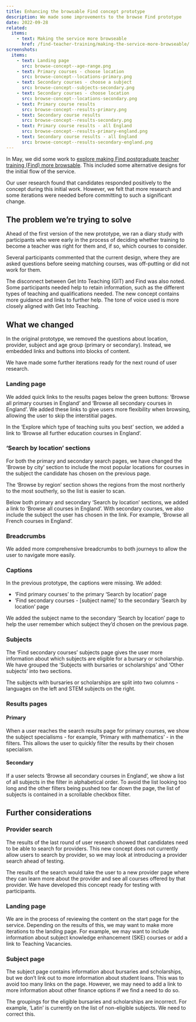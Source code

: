 ```yaml
---
title: Enhancing the browsable Find concept prototype
description: We made some improvements to the browse Find prototype
date: 2022-09-28
related:
  items:
    - text: Making the service more browseable
      href: /find-teacher-training/making-the-service-more-browseable/
screenshots:
  items:
    - text: Landing page
      src: browse-concept--age-range.png
    - text: Primary courses - choose location
      src: browse-concept--locations-primary.png
    - text: Secondary courses - choose a subject
      src: browse-concept--subjects-secondary.png
    - text: Secondary courses - choose location
      src: browse-concept--locations-secondary.png
    - text: Primary course results
      src: browse-concept--results-primary.png
    - text: Secondary course results
      src: browse-concept--results-secondary.png
    - text: Primary course results - all England
      src: browse-concept--results-primary-england.png
    - text: Secondary course results - all England
      src: browse-concept--results-secondary-england.png
---
```


In May, we did some work to [explore making Find postgraduate teacher training (Find) more browsable](/find-teacher-training/making-the-service-more-browseable/). This included some alternative designs for the initial flow of the service.

Our user research found that candidates responded positively to the concept during this initial work. However, we felt that more research and some iterations were needed before committing to such a significant change.

## The problem we’re trying to solve

Ahead of the first version of the new prototype, we ran a diary study with participants who were early in the process of deciding whether training to become a teacher was right for them and, if so, which courses to consider.

Several participants commented that the current design, where they are asked questions before seeing matching courses, was off-putting or did not work for them.

The disconnect between Get Into Teaching (GIT) and Find was also noted. Some participants needed help to retain information, such as the different types of teaching and qualifications needed. The new concept contains more guidance and links to further help. The tone of voice used is more closely aligned with Get Into Teaching.

## What we changed

In the original prototype, we removed the questions about location, provider, subject and age group (primary or secondary). Instead, we embedded links and buttons into blocks of content.

We have made some further iterations ready for the next round of user research.

### Landing page

We added quick links to the results pages below the green buttons: ‘Browse all primary courses in England’ and ‘Browse all secondary courses in England’. We added these links to give users more flexibility when browsing, allowing the user to skip the interstitial pages.

In the ‘Explore which type of teaching suits you best’ section, we added a link to ‘Browse all further education courses in England’.

### ‘Search by location’ sections

For both the primary and secondary search pages, we have changed the ‘Browse by city’ section to include the most popular locations for courses in the subject the candidate has chosen on the previous page.

The ‘Browse by region’ section shows the regions from the most northerly to the most southerly, so the list is easier to scan.

Below both primary and secondary ‘Search by location’ sections, we added a link to ‘Browse all courses in England’. With secondary courses, we also include the subject the user has chosen in the link. For example, ‘Browse all French courses in England’.

### Breadcrumbs

We added more comprehensive breadcrumbs to both journeys to allow the user to navigate more easily.

### Captions

In the previous prototype, the captions were missing. We added:

- ‘Find primary courses’ to the primary ‘Search by location’ page
- ‘Find secondary courses - [subject name]’ to the secondary ‘Search by location’ page

We added the subject name to the secondary ‘Search by location’ page to help the user remember which subject they’d chosen on the previous page.

### Subjects

The ‘Find secondary courses’ subjects page gives the user more information about which subjects are eligible for a bursary or scholarship. We have grouped the ‘Subjects with bursaries or scholarships’ and ‘Other subjects’ into two sections.

The subjects with bursaries or scholarships are split into two columns - languages on the left and STEM subjects on the right.

### Results pages

#### Primary

When a user reaches the search results page for primary courses, we show the subject specialisms - for example, ‘Primary with mathematics’ - in the filters. This allows the user to quickly filter the results by their chosen specialism.

#### Secondary

If a user selects ‘Browse all secondary courses in England’, we show a list of all subjects in the filter in alphabetical order. To avoid the list looking too long and the other filters being pushed too far down the page, the list of subjects is contained in a scrollable checkbox filter.

## Further considerations

### Provider search

The results of the last round of user research showed that candidates need to be able to search for providers. This new concept does not currently allow users to search by provider, so we may look at introducing a provider search ahead of testing.

The results of the search would take the user to a new provider page where they can learn more about the provider and see all courses offered by that provider. We have developed this concept ready for testing with participants.

### Landing page

We are in the process of reviewing the content on the start page for the service. Depending on the results of this, we may want to make more iterations to the landing page. For example, we may want to include information about subject knowledge enhancement (SKE) courses or add a link to Teaching Vacancies.

### Subject page

The subject page contains information about bursaries and scholarships, but we don’t link out to more information about student loans. This was to avoid too many links on the page. However, we may need to add a link to more information about other finance options if we find a need to do so.

The groupings for the eligible bursaries and scholarships are incorrect. For example, ‘Latin’ is currently on the list of non-eligible subjects. We need to correct this.
